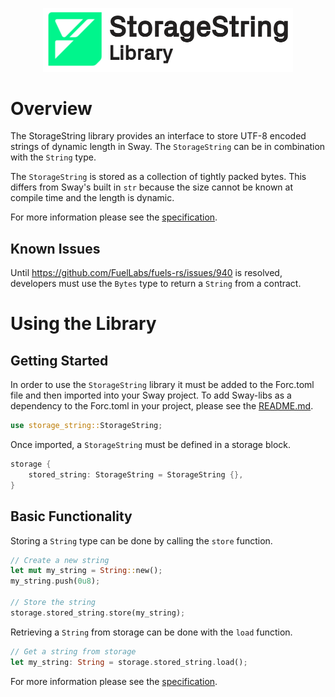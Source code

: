 <p align="center">
    <picture>
        <source media="(prefers-color-scheme: dark)" srcset=".docs/storage-string-logo-dark-theme.png">
        <img alt="SwayApps logo" width="400px" src=".docs/storage-string-logo-light-theme.png">
    </picture>
</p>

# Overview

The StorageString library provides an interface to store UTF-8 encoded strings of dynamic length in Sway. The `StorageString` can be in combination with the `String` type.

The `StorageString` is stored as a collection of tightly packed bytes. This differs from Sway's built in `str` because the size cannot be known at compile time and the length is dynamic. 

For more information please see the [specification](./SPECIFICATION.md).

## Known Issues

Until https://github.com/FuelLabs/fuels-rs/issues/940 is resolved, developers must use the `Bytes` type to return a `String` from a contract.

# Using the Library

## Getting Started

In order to use the `StorageString` library it must be added to the Forc.toml file and then imported into your Sway project. To add Sway-libs as a dependency to the Forc.toml in your project, please see the [README.md](../../../README.md).

```rust
use storage_string::StorageString;
```

Once imported, a `StorageString` must be defined in a storage block.

```rust
storage {
    stored_string: StorageString = StorageString {},
}
```

## Basic Functionality

Storing a `String` type can be done by calling the `store` function.

```rust
// Create a new string
let mut my_string = String::new();
my_string.push(0u8);

// Store the string
storage.stored_string.store(my_string);
```

Retrieving a `String` from storage can be done with the `load` function.

```rust
// Get a string from storage
let my_string: String = storage.stored_string.load();
```

For more information please see the [specification](./SPECIFICATION.md).
